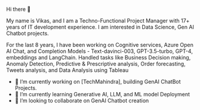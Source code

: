 Hi there 👋

My name is Vikas, and I am a Techno-Functional Project Manager with 17+ years of IT development experience. I am interested in Data Science, Gen AI Chatbot projects.

For the last 8 years, I have been working on Cognitive services, Azure Open AI Chat, and Completion Models - Text-davinci-003, GPT-3.5-turbo, GPT-4, embeddings and LangChain. Handled tasks like Business Decision making, Anomaly Detection, Predictive & Prescriptive analysis, Order forecasting, Tweets analysis, and Data Analysis using Tableau

- 🔭 I’m currently working on [TechMahindra], building GenAI ChatBot Projects.
- 🌱 I’m currently learning Generative AI, LLM, and ML model Deployment
- 👯 I’m looking to collaborate on GenAI Chatbot creation


<!--
**ipvikas/ipvikas** is a ✨ _special_ ✨ repository because its `README.md` (this file) appears on your GitHub profile.

Here are some ideas to get you started:

- 🔭 I’m currently working on ...
- 🌱 I’m currently learning ...
- 👯 I’m looking to collaborate on ...
- 🤔 I’m looking for help with ...
- 💬 Ask me about ...
- 📫 How to reach me: ...
- 😄 Pronouns: ...
- ⚡ Fun fact: ...
-->
